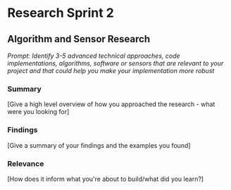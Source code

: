# Research Sprint 2
## Algorithm and Sensor Research

_Prompt: Identify 3-5 advanced technical approaches, code implementations, algorithms, software or sensors that are relevant to your project and that could help you make your implementation more robust_

### Summary

[Give a high level overview of how you approached the research - what were you looking for]

### Findings

[Give a summary of your findings and the examples you found]

### Relevance

[How does it inform what you're about to build/what did you learn?]